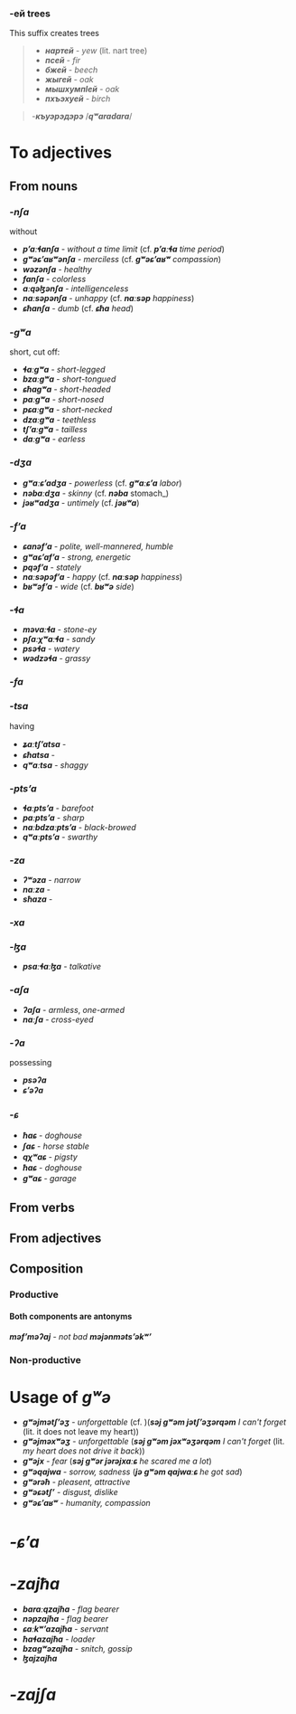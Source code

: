 ### -ей trees
This suffix creates trees
>- **_нартей_** - _yew_ (lit. nart tree)
>- **_псей_** - _fir_
>- **_бжей_** - _beech_
>- **_жыгей_** - _oak_
>- **_мышхумпIей_** - _oak_
>- **_пхъэхуей_** - _birch_

>-**_къуэрэдэрэ_** /**_qʷaradara_**/
# To adjectives
## From nouns
### **_-nʃa_**
without
- **_pʼaːɬanʃa_** - _without a time limit_ (cf. **_pʼaːɬa_** _time period_)
- **_gʷəɕʼaʁʷənʃa_** - _merciless_ (cf. **_gʷəɕʼaʁʷ_** _compassion_)
- **_wəzənʃa_** - _healthy_
- **_fanʃa_** - _colorless_
- **_aːqəɮənʃa_** - _intelligenceless_
- **_naːsəpənʃa_** - _unhappy_ (cf. **_naːsəp_** _happiness_)
- **_ɕħanʃa_** - _dumb_ (cf. **_ɕħa_** _head_)

### **_-gʷa_**
short, cut off:
- **_ɬaːgʷa_** - _short-legged_
- **_bzaːgʷa_** - _short-tongued_
- **_ɕħagʷa_** - _short-headed_
- **_paːgʷa_** - _short-nosed_
- **_pɕaːgʷa_** - _short-necked_
- **_dzaːgʷa_** - _teethless_
- **_tʃʼaːgʷa_** - _tailless_
- **_daːgʷa_** - _earless_

### **_-dʒa_**
- **_gʷaːɕʼadʒa_** - _powerless_ (cf. **_gʷaːɕʼa_** _labor_)
- **_nəbaːdʒa_** - _skinny_ (cf. **_nəba_** stomach_)
- **_jəʁʷadʒa_** - _untimely_ (cf. **_jəʁʷa_**)

### **_-fʼa_**
- **_ɕanəfʼa_** - _polite, well-mannered, humble_
- **_gʷaɕʼafʼa_** - _strong, energetic_
- **_pqəfʼa_** - _stately_
- **_naːsəpəfʼa_** - _happy_ (cf. **_naːsəp_** _happiness_)
- **_bʁʷəfʼa_** - _wide_ (cf. **_bʁʷə_** _side_)

### **_-ɬa_**
- **_məvaːɬa_** - _stone-ey_
- **_pʃaːχʷaːɬa_** - _sandy_
- **_psəɬa_** - _watery_
- **_wədzəɬa_** - _grassy_
### **_-fa_**

### **_-tsa_**
having
- **_ʑaːtʃʼatsa_** -
- **_ɕħatsa_** -
- **_qʷaːtsa_** - _shaggy_
### **_-ptsʼa_**
- **_ɬaːptsʼa_** - _barefoot_
- **_paːptsʼa_** - _sharp_
- **_naːbdzaːptsʼa_** - _black-browed_
- **_qʷaːptsʼa_** - _swarthy_

### **_-za_**
- **_ʔʷəza_** - _narrow_
- **_naːza_** -
- **_sħaza_** -
### **_-xa_**
### **_-ɮa_**
- **_psaːɬaːɮa_** - _talkative_

### **_-aʃa_**
- **_ʔaʃa_** - _armless_, _one-armed_
- **_naːʃa_** - _cross-eyed_



### **_-ʔa_**
possessing
- **_psəʔa_**
- **_ɕʼəʔa_**


### **_-ɕ_**
- **_ħaɕ_** - _doghouse_
- **_ʃaɕ_** - _horse stable_
- **_qχʷaɕ_** - _pigsty_
- **_ħaɕ_** - _doghouse_
- **_gʷaɕ_** - _garage_


## From verbs
## From adjectives
## Composition
### Productive
#### Both components are antonyms
**_məfʼməʔaj_** - _not bad_
**_məjənmətsʼəkʷʼ_**

### Non-productive

# Usage of **_gʷə_**
- **_gʷəjmətʃʼəʒ_** - _unforgettable_ (cf. )(**_səj gʷəm jətʃʼəʒərqəm_** _I can't forget_ (lit. it does not leave my heart))
- **_gʷəjməxʷəʒ_** - _unforgettable_ (**_səj gʷəm jəxʷəʒərqəm_** _I can't forget_ (lit. _my heart does not drive it back_))
- **_gʷəjx_** - _fear_ (**_səj gʷər jərəjxaːɕ_** _he scared me a lot_)
- **_gʷəqajwa_** - _sorrow, sadness_ (**_jə gʷəm qajwaːɕ_** _he got sad_)
- **_gʷərəħ_** - _pleasent, attractive_
- **_gʷəɕətʃʼ_** - _disgust, dislike_
- **_gʷəɕʼaʁʷ_** - _humanity, compassion_
# **_-ɕʼa_**

# **_-zajħa_**
- **_baraːqzajħa_** - _flag bearer_
- **_nəpzajħa_** - _flag bearer_
- **_ɕaːkʷʼazajħa_** - _servant_
- **_ħaɬazajħa_** - _loader_
- **_bzagʷəzajħa_** - _snitch, gossip_
- **_ɮajzajħa_**
# **_-zajʃa_**
